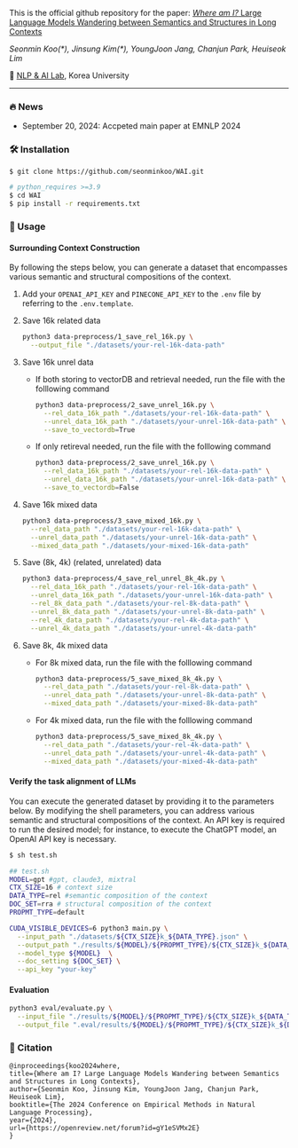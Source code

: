 This is the official github repository for the paper: [_Where am I?_ Large Language Models Wandering between Semantics and Structures in Long Contexts](https://openreview.net/forum?id=gY1eSVMx2E)

*Seonmin Koo(\*), Jinsung Kim(\*), YoungJoon Jang, Chanjun Park, Heuiseok Lim* 

🏫 [NLP & AI Lab](https://blpkorea.cafe24.com/wp/), Korea University

---
### 🔥 News
- September 20, 2024: Accpeted main paper at EMNLP 2024

### 🛠️ Installation
```bash
$ git clone https://github.com/seonminkoo/WAI.git
```

```bash
# python_requires >=3.9
$ cd WAI
$ pip install -r requirements.txt 
```

### 🚀 Usage

#### Surrounding Context Construction

By following the steps below, you can generate a dataset that encompasses various semantic and structural compositions of the context.

1. Add your `OPENAI_API_KEY` and `PINECONE_API_KEY` to the `.env` file by referring to the `.env.template`.

2. Save 16k related data

    ```bash
    python3 data-preprocess/1_save_rel_16k.py \
      --output_file "./datasets/your-rel-16k-data-path"
    ```

3. Save 16k unrel data

    - If both storing to vectorDB and retrieval needed, run the file with the folllowing command
      ```bash
      python3 data-preprocess/2_save_unrel_16k.py \
        --rel_data_16k_path "./datasets/your-rel-16k-data-path" \
        --unrel_data_16k_path "./datasets/your-unrel-16k-data-path" \
        --save_to_vectordb=True
      ```

    - If only retireval needed, run the file with the folllowing command
      ```bash
      python3 data-preprocess/2_save_unrel_16k.py \
        --rel_data_16k_path "./datasets/your-rel-16k-data-path" \
        --unrel_data_16k_path "./datasets/your-unrel-16k-data-path" \
        --save_to_vectordb=False
      ```

4. Save 16k mixed data

    ```bash
    python3 data-preprocess/3_save_mixed_16k.py \
      --rel_data_path "./datasets/your-rel-16k-data-path" \
      --unrel_data_path "./datasets/your-unrel-16k-data-path" \
      --mixed_data_path "./datasets/your-mixed-16k-data-path"
    ```

5. Save (8k, 4k) (related, unrelated) data

    ```bash
    python3 data-preprocess/4_save_rel_unrel_8k_4k.py \
      --rel_data_16k_path "./datasets/your-rel-16k-data-path" \
      --unrel_data_16k_path "./datasets/your-unrel-16k-data-path" \
      --rel_8k_data_path "./datasets/your-rel-8k-data-path" \
      --unrel_8k_data_path "./datasets/your-unrel-8k-data-path" \
      --rel_4k_data_path "./datasets/your-rel-4k-data-path" \
      --unrel_4k_data_path "./datasets/your-unrel-4k-data-path"
    ```

6. Save 8k, 4k mixed data

    - For 8k mixed data, run the file with the folllowing command

      ```bash
      python3 data-preprocess/5_save_mixed_8k_4k.py \
        --rel_data_path "./datasets/your-rel-8k-data-path" \
        --unrel_data_path "./datasets/your-unrel-8k-data-path" \
        --mixed_data_path "./datasets/your-mixed-8k-data-path"
      ```

    - For 4k mixed data, run the file with the folllowing command

      ```bash
      python3 data-preprocess/5_save_mixed_8k_4k.py \
        --rel_data_path "./datasets/your-rel-4k-data-path" \
        --unrel_data_path "./datasets/your-unrel-4k-data-path" \
        --mixed_data_path "./datasets/your-mixed-4k-data-path"
      ```

#### Verify the task alignment of LLMs

You can execute the generated dataset by providing it to the parameters below. By modifying the shell parameters, you can address various semantic and structural compositions of the context. An API key is required to run the desired model; for instance, to execute the ChatGPT model, an OpenAI API key is necessary.
```bash
$ sh test.sh
```

```bash
## test.sh
MODEL=gpt #gpt, claude3, mixtral
CTX_SIZE=16 # context size
DATA_TYPE=rel #semantic composition of the context
DOC_SET=rra # structural composition of the context
PROPMT_TYPE=default

CUDA_VISIBLE_DEVICES=6 python3 main.py \
  --input_path "./datasets/${CTX_SIZE}k_${DATA_TYPE}.json" \
  --output_path "./results/${MODEL}/${PROPMT_TYPE}/${CTX_SIZE}k_${DATA_TYPE}-${DOC_SET}_res.csv" \
  --model_type ${MODEL}  \
  --doc_setting ${DOC_SET} \
  --api_key "your-key"

```
#### Evaluation
```bash
python3 eval/evaluate.py \
  --input_file "./results/${MODEL}/${PROPMT_TYPE}/${CTX_SIZE}k_${DATA_TYPE}-${DOC_SET}_res.csv" \
  --output_file ".eval/results/${MODEL}/${PROPMT_TYPE}/${CTX_SIZE}k_${DATA_TYPE}-${DOC_SET}_evaluated.csv"
```


### 📖 Citation

```
@inproceedings{koo2024where,
title={Where am I? Large Language Models Wandering between Semantics and Structures in Long Contexts},
author={Seonmin Koo, Jinsung Kim, YoungJoon Jang, Chanjun Park, Heuiseok Lim},
booktitle={The 2024 Conference on Empirical Methods in Natural Language Processing},
year={2024},
url={https://openreview.net/forum?id=gY1eSVMx2E}
}
```
